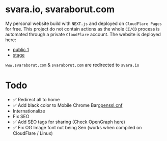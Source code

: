 
# svara.io, svaraborut.com
My personal website build with `NEXT.js` and deployed on `CloudFlare Pages` for free. This project do not contain
actions as the whole `CI/CD` process is automated through a private `CloudFlare` account. The website is deployed
here:
- [public 1](https://svara.io)
- [stage](https://svara-website.pages.dev)

`www.svaraborut.com` & `svaraborut.com` are redirected to `svara.io`

# Todo
- ✅ Redirect all to home
- ✅ Add black color to Mobile Chrome Bar[openssl.cnf](..%2F..%2Fcom.aindo%2F_certs%2F_cert_aindo_io%2F2023%2Fopenssl.cnf)
- Internationalize
- Fix SEO
- ✅ Add SEO tags for sharing (Check OpenGraph [here](https://www.opengraph.xyz/))
- ✅ Fix OG Image font not being Sen (works when compiled on CloudFlare / Linux)
